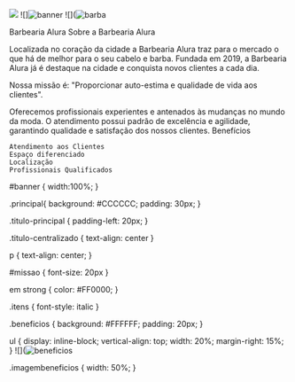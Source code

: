 ![](https://angelicaalbuquerque.github.io/barbearia_alura/banner-1600x600.jpg|)
![]![banner](https://github.com/andreviero/laughing-octo-fortnight/assets/145344973/0c5c0d42-db6f-48ef-b95c-8f9c80df8266)
![](![barba](https://github.com/andreviero/laughing-octo-fortnight/assets/145344973/cc5f6eb0-53e5-466c-9b7c-768457a3f719)


Barbearia Alura
Sobre a Barbearia Alura

Localizada no coração da cidade a Barbearia Alura traz para o mercado o que há de melhor para o seu cabelo e barba. Fundada em 2019, a Barbearia Alura já é destaque na cidade e conquista novos clientes a cada dia.

Nossa missão é: "Proporcionar auto-estima e qualidade de vida aos clientes".

Oferecemos profissionais experientes e antenados às mudanças no mundo da moda. O atendimento possui padrão de excelência e agilidade, garantindo qualidade e satisfação dos nossos clientes.
Benefícios

    Atendimento aos Clientes
    Espaço diferenciado
    Localização
    Profissionais Qualificados
#banner {
	width:100%;
}

.principal{
	background: #CCCCCC;
	padding: 30px;
}

.titulo-principal {
	padding-left: 20px;
}

.titulo-centralizado {
	text-align: center
}

p {
	text-align: center;
}

#missao {
	font-size: 20px
}

em strong {
	color: #FF0000;
}

.itens {
	font-style: italic
}

.beneficios {
	background: #FFFFFF;
	padding: 20px;
}

ul {
	display: inline-block;
	vertical-align: top;
	width: 20%;
	margin-right: 15%;
}
![](![beneficios](https://github.com/andreviero/laughing-octo-fortnight/assets/145344973/b7b12089-4320-4797-b634-dc9c5a234985)


.imagembeneficios {
	width: 50%;
}
